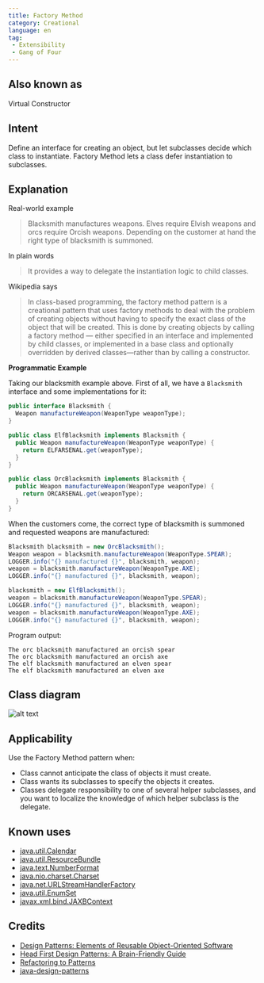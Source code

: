 ```yaml
---
title: Factory Method
category: Creational
language: en
tag:
 - Extensibility
 - Gang of Four
---
```


## Also known as

Virtual Constructor

## Intent

Define an interface for creating an object, but let subclasses decide which class to instantiate. 
Factory Method lets a class defer instantiation to subclasses.

## Explanation

Real-world example

> Blacksmith manufactures weapons. Elves require Elvish weapons and orcs require Orcish weapons. 
> Depending on the customer at hand the right type of blacksmith is summoned.

In plain words

> It provides a way to delegate the instantiation logic to child classes.

Wikipedia says

> In class-based programming, the factory method pattern is a creational pattern that uses factory 
> methods to deal with the problem of creating objects without having to specify the exact class of 
> the object that will be created. This is done by creating objects by calling a factory method 
> — either specified in an interface and implemented by child classes, or implemented in a base 
> class and optionally overridden by derived classes—rather than by calling a constructor.

 **Programmatic Example**

Taking our blacksmith example above. First of all, we have a `Blacksmith` interface and some 
implementations for it:

```java
public interface Blacksmith {
  Weapon manufactureWeapon(WeaponType weaponType);
}

public class ElfBlacksmith implements Blacksmith {
  public Weapon manufactureWeapon(WeaponType weaponType) {
    return ELFARSENAL.get(weaponType);
  }
}

public class OrcBlacksmith implements Blacksmith {
  public Weapon manufactureWeapon(WeaponType weaponType) {
    return ORCARSENAL.get(weaponType);
  }
}
```

When the customers come, the correct type of blacksmith is summoned and requested weapons are 
manufactured:

```java
Blacksmith blacksmith = new OrcBlacksmith();
Weapon weapon = blacksmith.manufactureWeapon(WeaponType.SPEAR);
LOGGER.info("{} manufactured {}", blacksmith, weapon);
weapon = blacksmith.manufactureWeapon(WeaponType.AXE);
LOGGER.info("{} manufactured {}", blacksmith, weapon);

blacksmith = new ElfBlacksmith();
weapon = blacksmith.manufactureWeapon(WeaponType.SPEAR);
LOGGER.info("{} manufactured {}", blacksmith, weapon);
weapon = blacksmith.manufactureWeapon(WeaponType.AXE);
LOGGER.info("{} manufactured {}", blacksmith, weapon);
```

Program output:
```
The orc blacksmith manufactured an orcish spear
The orc blacksmith manufactured an orcish axe
The elf blacksmith manufactured an elven spear
The elf blacksmith manufactured an elven axe
```

## Class diagram

![alt text](./etc/factory-method.urm.png "Factory Method pattern class diagram")

## Applicability

Use the Factory Method pattern when:

* Class cannot anticipate the class of objects it must create.
* Class wants its subclasses to specify the objects it creates.
* Classes delegate responsibility to one of several helper subclasses, and you want to localize the 
knowledge of which helper subclass is the delegate.

## Known uses

* [java.util.Calendar](http://docs.oracle.com/javase/8/docs/api/java/util/Calendar.html#getInstance--)
* [java.util.ResourceBundle](http://docs.oracle.com/javase/8/docs/api/java/util/ResourceBundle.html#getBundle-java.lang.String-)
* [java.text.NumberFormat](http://docs.oracle.com/javase/8/docs/api/java/text/NumberFormat.html#getInstance--)
* [java.nio.charset.Charset](http://docs.oracle.com/javase/8/docs/api/java/nio/charset/Charset.html#forName-java.lang.String-)
* [java.net.URLStreamHandlerFactory](http://docs.oracle.com/javase/8/docs/api/java/net/URLStreamHandlerFactory.html#createURLStreamHandler-java.lang.String-)
* [java.util.EnumSet](https://docs.oracle.com/javase/8/docs/api/java/util/EnumSet.html#of-E-)
* [javax.xml.bind.JAXBContext](https://docs.oracle.com/javase/8/docs/api/javax/xml/bind/JAXBContext.html#createMarshaller--)

## Credits

* [Design Patterns: Elements of Reusable Object-Oriented Software](https://www.amazon.com/gp/product/0201633612/ref=as_li_tl?ie=UTF8&camp=1789&creative=9325&creativeASIN=0201633612&linkCode=as2&tag=javadesignpat-20&linkId=675d49790ce11db99d90bde47f1aeb59)
* [Head First Design Patterns: A Brain-Friendly Guide](https://www.amazon.com/gp/product/0596007124/ref=as_li_tl?ie=UTF8&camp=1789&creative=9325&creativeASIN=0596007124&linkCode=as2&tag=javadesignpat-20&linkId=6b8b6eea86021af6c8e3cd3fc382cb5b)
* [Refactoring to Patterns](https://www.amazon.com/gp/product/0321213351/ref=as_li_tl?ie=UTF8&camp=1789&creative=9325&creativeASIN=0321213351&linkCode=as2&tag=javadesignpat-20&linkId=2a76fcb387234bc71b1c61150b3cc3a7)
* [java-design-patterns](https://github.com/iluwatar/java-design-patterns/tree/master)
